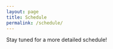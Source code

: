 ```yaml
---
layout: page
title: Schedule
permalink: /schedule/
---
```

Stay tuned for a more detailed schedule!
